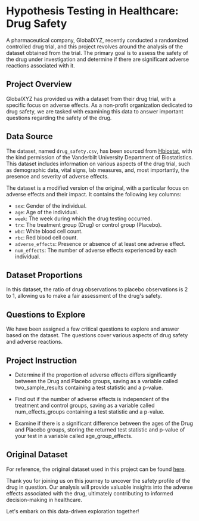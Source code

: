 # Hypothesis Testing in Healthcare: Drug Safety

A pharmaceutical company, GlobalXYZ, recently conducted a randomized controlled drug trial, and this project revolves around the analysis of the dataset obtained from the trial. The primary goal is to assess the safety of the drug under investigation and determine if there are significant adverse reactions associated with it.

## Project Overview

GlobalXYZ has provided us with a dataset from their drug trial, with a specific focus on adverse effects. As a non-profit organization dedicated to drug safety, we are tasked with examining this data to answer important questions regarding the safety of the drug.

## Data Source

The dataset, named `drug_safety.csv`, has been sourced from [Hbiostat](https://hbiostat.org/data/), with the kind permission of the Vanderbilt University Department of Biostatistics. This dataset includes information on various aspects of the drug trial, such as demographic data, vital signs, lab measures, and, most importantly, the presence and severity of adverse effects. 

The dataset is a modified version of the original, with a particular focus on adverse effects and their impact. It contains the following key columns:

- `sex`: Gender of the individual.
- `age`: Age of the individual.
- `week`: The week during which the drug testing occurred.
- `trx`: The treatment group (Drug) or control group (Placebo).
- `wbc`: White blood cell count.
- `rbc`: Red blood cell count.
- `adverse_effects`: Presence or absence of at least one adverse effect.
- `num_effects`: The number of adverse effects experienced by each individual.

## Dataset Proportions

In this dataset, the ratio of drug observations to placebo observations is 2 to 1, allowing us to make a fair assessment of the drug's safety.

## Questions to Explore

We have been assigned a few critical questions to explore and answer based on the dataset. The questions cover various aspects of drug safety and adverse reactions.

## Project Instruction

- Determine if the proportion of adverse effects differs significantly between the Drug and Placebo groups, saving as a variable called two_sample_results containing a test statistic and a p-value.

- Find out if the number of adverse effects is independent of the treatment and control groups, saving as a variable called num_effects_groups containing a test statistic and a p-value.

- Examine if there is a significant difference between the ages of the Drug and Placebo groups, storing the returned test statistic and p-value of your test in a variable called age_group_effects.

## Original Dataset

For reference, the original dataset used in this project can be found [here](https://hbiostat.org/data/repo/safety.rda).

Thank you for joining us on this journey to uncover the safety profile of the drug in question. Our analysis will provide valuable insights into the adverse effects associated with the drug, ultimately contributing to informed decision-making in healthcare.

Let's embark on this data-driven exploration together!